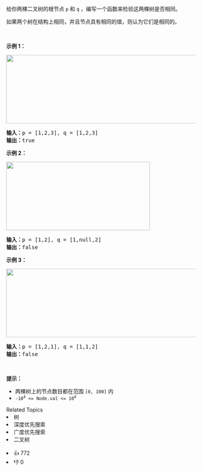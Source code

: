 <p>给你两棵二叉树的根节点 <code>p</code> 和 <code>q</code> ，编写一个函数来检验这两棵树是否相同。</p>

<p>如果两个树在结构上相同，并且节点具有相同的值，则认为它们是相同的。</p>

<p> </p>

<p><strong>示例 1：</strong></p>
<img alt="" src="https://assets.leetcode.com/uploads/2020/12/20/ex1.jpg" style="width: 622px; height: 182px;" />
<pre>
<strong>输入：</strong>p = [1,2,3], q = [1,2,3]
<strong>输出：</strong>true
</pre>

<p><strong>示例 2：</strong></p>
<img alt="" src="https://assets.leetcode.com/uploads/2020/12/20/ex2.jpg" style="width: 382px; height: 182px;" />
<pre>
<strong>输入：</strong>p = [1,2], q = [1,null,2]
<strong>输出：</strong>false
</pre>

<p><strong>示例 3：</strong></p>
<img alt="" src="https://assets.leetcode.com/uploads/2020/12/20/ex3.jpg" style="width: 622px; height: 182px;" />
<pre>
<strong>输入：</strong>p = [1,2,1], q = [1,1,2]
<strong>输出：</strong>false
</pre>

<p> </p>

<p><strong>提示：</strong></p>

<ul>
	<li>两棵树上的节点数目都在范围 <code>[0, 100]</code> 内</li>
	<li><code>-10<sup>4</sup> <= Node.val <= 10<sup>4</sup></code></li>
</ul>
<div><div>Related Topics</div><div><li>树</li><li>深度优先搜索</li><li>广度优先搜索</li><li>二叉树</li></div></div><br><div><li>👍 772</li><li>👎 0</li></div>